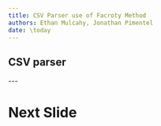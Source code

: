 ```yaml
---
title: CSV Parser use of Facroty Method
authors: Ethan Mulcahy, Jonathan Pimentel
date: \today
---
```


## CSV parser

<!-- TODO: explain program -->

--- <!-- slide separator -->

# Next Slide
